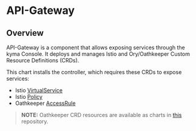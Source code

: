 # API-Gateway

## Overview
API-Gateway is a component that allows exposing services through the kyma Console. It deploys and manages Istio and Ory/Oathkeeper Custom Resource Definitions (CRDs).

This chart installs the controller, which requires these CRDs to expose services:
- Istio [VirtualService](https://istio.io/docs/reference/config/networking/virtual-service/)
- Istio [Policy](https://istio.io/pt-br/docs/reference/config/security/istio.authentication.v1alpha1/)
- Oathkeeper [AccessRule](https://www.ory.sh/docs/oathkeeper/)

>**NOTE:** Oathkeeper CRD resources are available as charts in [this](https://github.com/ory/k8s) repository.
